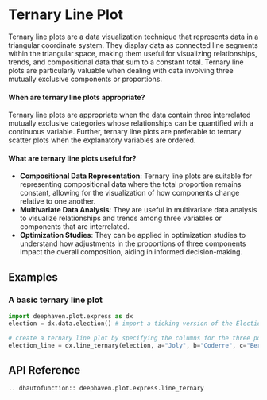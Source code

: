 # Ternary Line Plot

Ternary line plots are a data visualization technique that represents data in a triangular coordinate system. They display data as connected line segments within the triangular space, making them useful for visualizing relationships, trends, and compositional data that sum to a constant total. Ternary line plots are particularly valuable when dealing with data involving three mutually exclusive components or proportions.

#### When are ternary line plots appropriate?

Ternary line plots are appropriate when the data contain three interrelated mutually exclusive categories whose relationships can be quantified with a continuous variable. Further, ternary line plots are preferable to ternary scatter plots when the explanatory variables are ordered.

#### What are ternary line plots useful for?

- **Compositional Data Representation**: Ternary line plots are suitable for representing compositional data where the total proportion remains constant, allowing for the visualization of how components change relative to one another.
- **Multivariate Data Analysis**: They are useful in multivariate data analysis to visualize relationships and trends among three variables or components that are interrelated.
- **Optimization Studies**: They can be applied in optimization studies to understand how adjustments in the proportions of three components impact the overall composition, aiding in informed decision-making.

## Examples

### A basic ternary line plot

```python order=election_line,election
import deephaven.plot.express as dx
election = dx.data.election() # import a ticking version of the Election dataset

# create a ternary line plot by specifying the columns for the three points of the triangle
election_line = dx.line_ternary(election, a="Joly", b="Coderre", c="Bergeron")
```

## API Reference
```{eval-rst}
.. dhautofunction:: deephaven.plot.express.line_ternary
```
